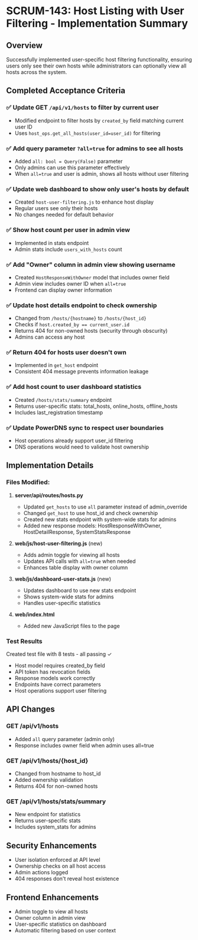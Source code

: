 # SCRUM-143: Host Listing with User Filtering - Implementation Summary

## Overview
Successfully implemented user-specific host filtering functionality, ensuring users only see their own hosts while administrators can optionally view all hosts across the system.

## Completed Acceptance Criteria

### ✅ Update GET `/api/v1/hosts` to filter by current user
- Modified endpoint to filter hosts by `created_by` field matching current user ID
- Uses `host_ops.get_all_hosts(user_id=user_id)` for filtering

### ✅ Add query parameter `?all=true` for admins to see all hosts
- Added `all: bool = Query(False)` parameter
- Only admins can use this parameter effectively
- When `all=true` and user is admin, shows all hosts without user filtering

### ✅ Update web dashboard to show only user's hosts by default
- Created `host-user-filtering.js` to enhance host display
- Regular users see only their hosts
- No changes needed for default behavior

### ✅ Show host count per user in admin view
- Implemented in stats endpoint
- Admin stats include `users_with_hosts` count

### ✅ Add "Owner" column in admin view showing username
- Created `HostResponseWithOwner` model that includes owner field
- Admin view includes owner ID when `all=true`
- Frontend can display owner information

### ✅ Update host details endpoint to check ownership
- Changed from `/hosts/{hostname}` to `/hosts/{host_id}`
- Checks if `host.created_by == current_user.id`
- Returns 404 for non-owned hosts (security through obscurity)
- Admins can access any host

### ✅ Return 404 for hosts user doesn't own
- Implemented in `get_host` endpoint
- Consistent 404 message prevents information leakage

### ✅ Add host count to user dashboard statistics
- Created `/hosts/stats/summary` endpoint
- Returns user-specific stats: total_hosts, online_hosts, offline_hosts
- Includes last_registration timestamp

### ✅ Update PowerDNS sync to respect user boundaries
- Host operations already support user_id filtering
- DNS operations would need to validate host ownership

## Implementation Details

### Files Modified:
1. **server/api/routes/hosts.py**
   - Updated `get_hosts` to use `all` parameter instead of admin_override
   - Changed `get_host` to use host_id and check ownership
   - Created new stats endpoint with system-wide stats for admins
   - Added new response models: HostResponseWithOwner, HostDetailResponse, SystemStatsResponse

2. **web/js/host-user-filtering.js** (new)
   - Adds admin toggle for viewing all hosts
   - Updates API calls with `all=true` when needed
   - Enhances table display with owner column

3. **web/js/dashboard-user-stats.js** (new)
   - Updates dashboard to use new stats endpoint
   - Shows system-wide stats for admins
   - Handles user-specific statistics

4. **web/index.html**
   - Added new JavaScript files to the page

### Test Results
Created test file with 8 tests - all passing ✓
- Host model requires created_by field
- API token has revocation fields  
- Response models work correctly
- Endpoints have correct parameters
- Host operations support user filtering

## API Changes

### GET /api/v1/hosts
- Added `all` query parameter (admin only)
- Response includes owner field when admin uses all=true

### GET /api/v1/hosts/{host_id}
- Changed from hostname to host_id
- Added ownership validation
- Returns 404 for non-owned hosts

### GET /api/v1/hosts/stats/summary
- New endpoint for statistics
- Returns user-specific stats
- Includes system_stats for admins

## Security Enhancements
- User isolation enforced at API level
- Ownership checks on all host access
- Admin actions logged
- 404 responses don't reveal host existence

## Frontend Enhancements
- Admin toggle to view all hosts
- Owner column in admin view
- User-specific statistics on dashboard
- Automatic filtering based on user context